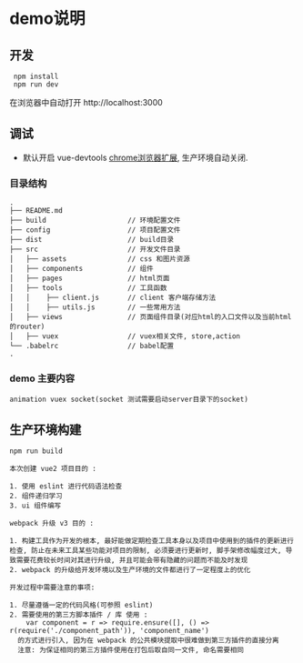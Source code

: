 # demo说明

## 开发
```
 npm install
 npm run dev
```
在浏览器中自动打开 http://localhost:3000

## 调试
- 默认开启 vue-devtools [chrome浏览器扩展](https://github.com/vuejs/vue-devtools), 生产环境自动关闭.

### 目录结构

```
.           
├── README.md           
├── build                    // 环境配置文件
├── config                   // 项目配置文件
├── dist                     // build目录
├── src                      // 开发文件目录
│   ├── assets               // css 和图片资源
│   ├── components           // 组件
│   ├── pages                // html页面
│   ├── tools                // 工具函数
│   │    ├── client.js       // client 客户端存储方法
│   │    ├── utils.js        // 一些常用方法
│   ├── views                // 页面组件目录(对应html的入口文件以及当前html的router)
│   ├── vuex                 // vuex相关文件, store,action
└── .babelrc                 // babel配置
.
```
### demo 主要内容
```
animation vuex socket(socket 测试需要启动server目录下的socket)
```

## 生产环境构建  
```
npm run build
```

```
本次创建 vue2 项目目的 :

1. 使用 eslint 进行代码语法检查
2. 组件递归学习
3. ui 组件编写
```

```
webpack 升级 v3 目的 :

1. 构建工具作为开发的根本, 最好能做定期检查工具本身以及项目中使用到的插件的更新进行检查, 防止在未来工具某些功能对项目的限制, 必须要进行更新时, 脚手架修改幅度过大, 导致需要花费较长时间对其进行升级, 并且可能会带有隐藏的问题而不能及时发现
2. webpack 的升级给开发环境以及生产环境的文件都进行了一定程度上的优化

```

```
开发过程中需要注意的事项:

1. 尽量遵循一定的代码风格(可参照 eslint)
2. 需要使用的第三方脚本插件 / 库 使用 :
    var component = r => require.ensure([], () => r(require('./component_path')), 'component_name')
  的方式进行引入, 因为在 webpack 的公共模块提取中很难做到第三方插件的直接分离
  注意: 为保证相同的第三方插件使用在打包后取自同一文件, 命名需要相同
```

